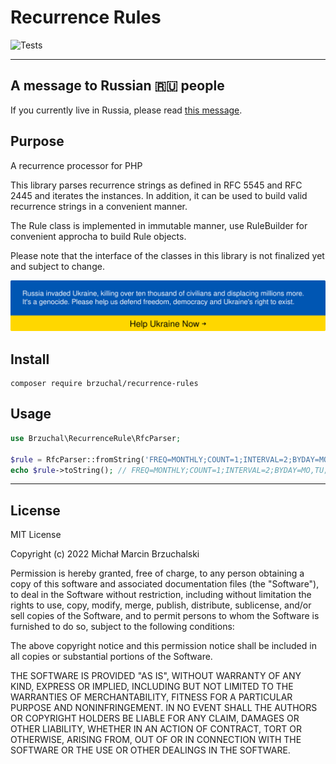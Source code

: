 # Recurrence Rules

![Tests](https://github.com/brzuchal/recurrence-rules/actions/workflows/continous-integration.yml/badge.svg)

---

## A message to Russian 🇷🇺 people

If you currently live in Russia, please read [this message](./ToRussianPeople.md).

## Purpose

A recurrence processor for PHP

This library parses recurrence strings as defined in RFC 5545 and RFC 2445 and iterates the instances.
In addition, it can be used to build valid recurrence strings in a convenient manner.

The Rule class is implemented in immutable manner, use RuleBuilder for convenient approcha to build Rule objects.

Please note that the interface of the classes in this library is not finalized yet and subject to change.

[![SWUbanner](https://raw.githubusercontent.com/vshymanskyy/StandWithUkraine/main/banner2-direct.svg)](https://github.com/vshymanskyy/StandWithUkraine/blob/main/docs/README.md)

## Install

```shell
composer require brzuchal/recurrence-rules
```

## Usage

```php
use Brzuchal\RecurrenceRule\RfcParser;

$rule = RfcParser::fromString('FREQ=MONTHLY;COUNT=1;INTERVAL=2;BYDAY=MO,TU;WKST=TU')
echo $rule->toString(); // FREQ=MONTHLY;COUNT=1;INTERVAL=2;BYDAY=MO,TU;WKST=TU
```

---

## License

MIT License

Copyright (c) 2022 Michał Marcin Brzuchalski

Permission is hereby granted, free of charge, to any person obtaining a copy
of this software and associated documentation files (the "Software"), to deal
in the Software without restriction, including without limitation the rights
to use, copy, modify, merge, publish, distribute, sublicense, and/or sell
copies of the Software, and to permit persons to whom the Software is
furnished to do so, subject to the following conditions:

The above copyright notice and this permission notice shall be included in all
copies or substantial portions of the Software.

THE SOFTWARE IS PROVIDED "AS IS", WITHOUT WARRANTY OF ANY KIND, EXPRESS OR
IMPLIED, INCLUDING BUT NOT LIMITED TO THE WARRANTIES OF MERCHANTABILITY,
FITNESS FOR A PARTICULAR PURPOSE AND NONINFRINGEMENT. IN NO EVENT SHALL THE
AUTHORS OR COPYRIGHT HOLDERS BE LIABLE FOR ANY CLAIM, DAMAGES OR OTHER
LIABILITY, WHETHER IN AN ACTION OF CONTRACT, TORT OR OTHERWISE, ARISING FROM,
OUT OF OR IN CONNECTION WITH THE SOFTWARE OR THE USE OR OTHER DEALINGS IN THE
SOFTWARE.
